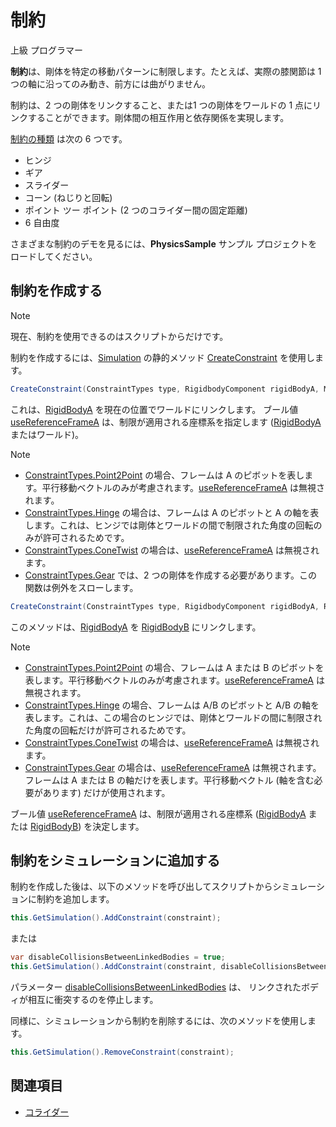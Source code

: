 # 制約

<div class="doc-incomplete"/>

<span class="label label-doc-level">上級</span>
<span class="label label-doc-audience">プログラマー</span>

**制約**は、剛体を特定の移動パターンに制限します。たとえば、実際の膝関節は 1 つの軸に沿ってのみ動き、前方には曲がりません。

制約は、2 つの剛体をリンクすること、または1 つの剛体をワールドの 1 点にリンクすることができます。剛体間の相互作用と依存関係を実現します。

[制約の種類](xref:SiliconStudio.Xenko.Physics.ConstraintTypes) は次の 6 つです。

* ヒンジ
* ギア
* スライダー
* コーン (ねじりと回転)
* ポイント ツー ポイント (2 つのコライダー間の固定距離)
* 6 自由度

さまざまな制約のデモを見るには、**PhysicsSample** サンプル プロジェクトをロードしてください。

## 制約を作成する

> [!NOTE]
> 現在、制約を使用できるのはスクリプトからだけです。

制約を作成するには、[Simulation](xref:SiliconStudio.Xenko.Physics.Simulation) の静的メソッド [CreateConstraint](xref:SiliconStudio.Xenko.Physics.Simulation.CreateConstraint\(SiliconStudio.Xenko.Physics.ConstraintTypes,SiliconStudio.Xenko.Physics.RigidbodyComponent,SiliconStudio.Core.Mathematics.Matrix,System.Boolean\)) を使用します。

```cs
CreateConstraint(ConstraintTypes type, RigidbodyComponent rigidBodyA, Matrix frameA, bool useReferenceFrameA);
```

これは、[RigidBodyA](xref:SiliconStudio.Xenko.Physics.Constraint.RigidBodyA) を現在の位置でワールドにリンクします。
ブール値 [useReferenceFrameA](xref:SiliconStudio.Xenko.Physics.Simulation.CreateConstraint\(SiliconStudio.Xenko.Physics.ConstraintTypes,SiliconStudio.Xenko.Physics.RigidbodyComponent,SiliconStudio.Core.Mathematics.Matrix,System.Boolean\)) は、制限が適用される座標系を指定します ([RigidBodyA](xref:SiliconStudio.Xenko.Physics.Constraint.RigidBodyA) またはワールド)。

> [!NOTE]
> * [ConstraintTypes.Point2Point](xref:SiliconStudio.Xenko.Physics.ConstraintTypes) の場合、フレームは A のピボットを表します。平行移動ベクトルのみが考慮されます。[useReferenceFrameA](xref:SiliconStudio.Xenko.Physics.Simulation.CreateConstraint\(SiliconStudio.Xenko.Physics.ConstraintTypes,SiliconStudio.Xenko.Physics.RigidbodyComponent,SiliconStudio.Core.Mathematics.Matrix,System.Boolean\)) は無視されます。
> * [ConstraintTypes.Hinge](xref:SiliconStudio.Xenko.Physics.ConstraintTypes) の場合は、フレームは A のピボットと A の軸を表します。これは、ヒンジでは剛体とワールドの間で制限された角度の回転のみが許可されるためです。
> * [ConstraintTypes.ConeTwist](xref:SiliconStudio.Xenko.Physics.ConstraintTypes) の場合は、[useReferenceFrameA](xref:SiliconStudio.Xenko.Physics.Simulation.CreateConstraint\(SiliconStudio.Xenko.Physics.ConstraintTypes,SiliconStudio.Xenko.Physics.RigidbodyComponent,SiliconStudio.Core.Mathematics.Matrix,System.Boolean\)) は無視されます。
> * [ConstraintTypes.Gear](xref:SiliconStudio.Xenko.Physics.ConstraintTypes) では、2 つの剛体を作成する必要があります。この関数は例外をスローします。

```cs
CreateConstraint(ConstraintTypes type, RigidbodyComponent rigidBodyA, RigidbodyComponent rigidBodyB, Matrix frameA, Matrix frameB, bool useReferenceFrameA)
```

このメソッドは、[RigidBodyA](xref:SiliconStudio.Xenko.Physics.Constraint.RigidBodyA) を [RigidBodyB](xref:SiliconStudio.Xenko.Physics.Constraint.RigidBodyB) にリンクします。

> [!NOTE]
> * [ConstraintTypes.Point2Point](xref:SiliconStudio.Xenko.Physics.ConstraintTypes) の場合、フレームは A または B のピボットを表します。平行移動ベクトルのみが考慮されます。[useReferenceFrameA](xref:SiliconStudio.Xenko.Physics.Simulation.CreateConstraint\(SiliconStudio.Xenko.Physics.ConstraintTypes,SiliconStudio.Xenko.Physics.RigidbodyComponent,SiliconStudio.Core.Mathematics.Matrix,System.Boolean\)) は無視されます。
> * [ConstraintTypes.Hinge](xref:SiliconStudio.Xenko.Physics.ConstraintTypes) の場合、フレームは A/B のピボットと A/B の軸を表します。これは、この場合のヒンジでは、剛体とワールドの間に制限された角度の回転だけが許可されるためです。
> * [ConstraintTypes.ConeTwist](xref:SiliconStudio.Xenko.Physics.ConstraintTypes) の場合は、[useReferenceFrameA](xref:SiliconStudio.Xenko.Physics.Simulation.CreateConstraint\(SiliconStudio.Xenko.Physics.ConstraintTypes,SiliconStudio.Xenko.Physics.RigidbodyComponent,SiliconStudio.Core.Mathematics.Matrix,System.Boolean\)) は無視されます。
> * [ConstraintTypes.Gear](xref:SiliconStudio.Xenko.Physics.ConstraintTypes) の場合は、[useReferenceFrameA](xref:SiliconStudio.Xenko.Physics.Simulation.CreateConstraint\(SiliconStudio.Xenko.Physics.ConstraintTypes,SiliconStudio.Xenko.Physics.RigidbodyComponent,SiliconStudio.Core.Mathematics.Matrix,System.Boolean\)) は無視されます。フレームは A または B の軸だけを表します。平行移動ベクトル (軸を含む必要があります) だけが使用されます。

ブール値 [useReferenceFrameA](xref:SiliconStudio.Xenko.Physics.Simulation.CreateConstraint\(SiliconStudio.Xenko.Physics.ConstraintTypes,SiliconStudio.Xenko.Physics.RigidbodyComponent,SiliconStudio.Core.Mathematics.Matrix,System.Boolean\)) は、制限が適用される座標系 ([RigidBodyA](xref:SiliconStudio.Xenko.Physics.Constraint.RigidBodyA) または [RigidBodyB](xref:SiliconStudio.Xenko.Physics.Constraint.RigidBodyB)) を決定します。

## 制約をシミュレーションに追加する

制約を作成した後は、以下のメソッドを呼び出してスクリプトからシミュレーションに制約を追加します。

```cs
this.GetSimulation().AddConstraint(constraint);
```

または

```cs
var disableCollisionsBetweenLinkedBodies = true;
this.GetSimulation().AddConstraint(constraint, disableCollisionsBetweenLinkedBodies);
```

パラメーター [disableCollisionsBetweenLinkedBodies](xref:SiliconStudio.Xenko.Physics.Simulation.AddConstraint\(SiliconStudio.Xenko.Physics.Constraint,System.Boolean\)) は、
 リンクされたボディが相互に衝突するのを停止します。

同様に、シミュレーションから制約を削除するには、次のメソッドを使用します。

```cs
this.GetSimulation().RemoveConstraint(constraint);
```

## 関連項目

* [コライダー](colliders.md)
